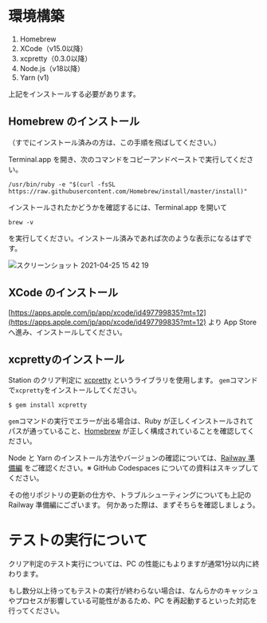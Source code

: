 # 環境構築

1. Homebrew
2. XCode（v15.0以降）
3. xcpretty（0.3.0以降）
4. Node.js（v18以降）
5. Yarn (v1)

上記をインストールする必要があります。

## Homebrew のインストール
（すでにインストール済みの方は、この手順を飛ばしてください。）

Terminal.app を開き、次のコマンドをコピーアンドペーストで実行してください。

```shell
/usr/bin/ruby -e "$(curl -fsSL https://raw.githubusercontent.com/Homebrew/install/master/install)"
```

インストールされたかどうかを確認するには、Terminal.app を開いて

```shell
brew -v
```

を実行してください。インストール済みであれば次のような表示になるはずです。

![スクリーンショット 2021-04-25 15 42 19](https://user-images.githubusercontent.com/16362021/115983568-eba85d80-a5dc-11eb-9e1a-49462edc2d46.png)

## XCode のインストール
[https://apps.apple.com/jp/app/xcode/id497799835?mt=12](https://apps.apple.com/jp/app/xcode/id497799835?mt=12) より App Store へ進み、インストールしてください。

## xcprettyのインストール
Station のクリア判定に [xcpretty](https://github.com/xcpretty/xcpretty) というライブラリを使用します。
`gem`コマンドで`xcpretty`をインストールしてください。

```shell
$ gem install xcpretty
```

`gem`コマンドの実行でエラーが出る場合は、Ruby が正しくインストールされてパスが通っていること、[Homebrew](https://brew.sh/index_ja) が正しく構成されていることを確認してください。

Node と Yarn のインストール方法やバージョンの確認については、[Railway 準備編](https://www.notion.so/techbowl/Railway-ceba695d5014460e9733c2a46318cdec) をご確認ください。※ GitHub Codespaces についての資料はスキップしてください。

その他リポジトリの更新の仕方や、トラブルシューティングについても上記の Railway 準備編にございます。
何かあった際は、まずそちらを確認しましょう。

# テストの実行について
クリア判定のテスト実行については、PC の性能にもよりますが通常1分以内に終わります。

もし数分以上待ってもテストの実行が終わらない場合は、なんらかのキャッシュやプロセスが影響している可能性があるため、PC を再起動するといった対応を行ってください。
